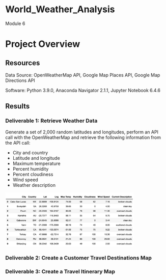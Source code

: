 # World_Weather_Analysis
Module 6

# Project Overview

## Resources
Data Source: OpenWeatherMap API, Google Map Places API, Google Map Directions API

Software: Python 3.9.0, Anaconda Navigator 2.1.1, Jupyter Notebook 6.4.6

## Results 
### Deliverable 1: Retrieve Weather Data
Generate a set of 2,000 random latitudes and longitudes, perform an API call with the OpenWeatherMap and retrieve the following information from the API call:
- City and country
- Latitude and longitude
- Maximum temperature
- Percent humidity
- Percent cloudiness
- Wind speed
- Weather description

<img src="Weather_Database/Fig1.png" width="80%" height="80%">

### Deliverable 2: Create a Customer Travel Destinations Map

### Deliverable 3: Create a Travel Itinerary Map
